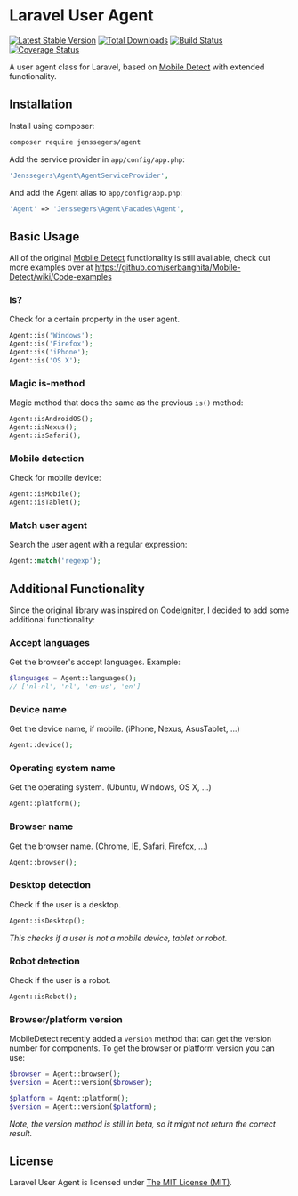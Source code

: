 Laravel User Agent
==================

[![Latest Stable Version](http://img.shields.io/github/release/jenssegers/laravel-agent.svg)](https://packagist.org/packages/jenssegers/agent) [![Total Downloads](http://img.shields.io/packagist/dm/jenssegers/agent.svg)](https://packagist.org/packages/jenssegers/agent) [![Build Status](http://img.shields.io/travis/jenssegers/laravel-agent.svg)](https://travis-ci.org/jenssegers/laravel-agent) [![Coverage Status](http://img.shields.io/coveralls/jenssegers/laravel-agent.svg)](https://coveralls.io/r/jenssegers/laravel-agent)

A user agent class for Laravel, based on [Mobile Detect](https://github.com/serbanghita/Mobile-Detect) with extended functionality.

Installation
------------

Install using composer:

```bash
composer require jenssegers/agent
```

Add the service provider in `app/config/app.php`:

```php
'Jenssegers\Agent\AgentServiceProvider',
```

And add the Agent alias to `app/config/app.php`:
```php
'Agent' => 'Jenssegers\Agent\Facades\Agent',
```

Basic Usage
-----------

All of the original [Mobile Detect](https://github.com/serbanghita/Mobile-Detect) functionality is still available, check out more examples over at https://github.com/serbanghita/Mobile-Detect/wiki/Code-examples

### Is?

Check for a certain property in the user agent.

```php
Agent::is('Windows');
Agent::is('Firefox');
Agent::is('iPhone');
Agent::is('OS X');
```

### Magic is-method

Magic method that does the same as the previous `is()` method:

```php
Agent::isAndroidOS();
Agent::isNexus();
Agent::isSafari();
```

### Mobile detection

Check for mobile device:

```php
Agent::isMobile();
Agent::isTablet();
```

### Match user agent

Search the user agent with a regular expression:

```php
Agent::match('regexp');
```

Additional Functionality
------------------------

Since the original library was inspired on CodeIgniter, I decided to add some additional functionality:

### Accept languages

Get the browser's accept languages. Example:

```php
$languages = Agent::languages();
// ['nl-nl', 'nl', 'en-us', 'en']
```

### Device name

Get the device name, if mobile. (iPhone, Nexus, AsusTablet, ...)

```php
Agent::device();
```

### Operating system name

Get the operating system. (Ubuntu, Windows, OS X, ...)

```php
Agent::platform();
```

### Browser name

Get the browser name. (Chrome, IE, Safari, Firefox, ...)

```php
Agent::browser();
```

### Desktop detection

Check if the user is a desktop.

```php
Agent::isDesktop();
```

*This checks if a user is not a mobile device, tablet or robot.*

### Robot detection

Check if the user is a robot.

```php
Agent::isRobot();
```

### Browser/platform version

MobileDetect recently added a `version` method that can get the version number for components. To get the browser or platform version you can use:

```php
$browser = Agent::browser();
$version = Agent::version($browser);

$platform = Agent::platform();
$version = Agent::version($platform);
```

*Note, the version method is still in beta, so it might not return the correct result.*

## License

Laravel User Agent is licensed under [The MIT License (MIT)](LICENSE).
